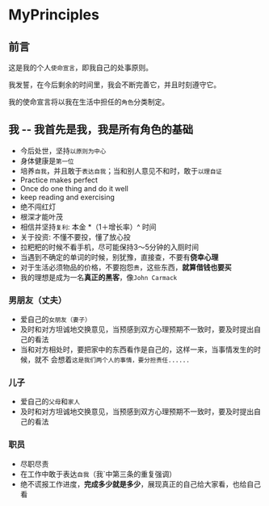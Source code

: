 # MyPrinciples

## 前言
这是我的个人`使命宣言`，即我自己的处事原则。

我发誓，在今后剩余的时间里，我会不断完善它，并且时刻遵守它。

我的使命宣言将以我在生活中担任的`角色`分类制定。


## 我 -- 我首先是我，我是所有角色的基础
- 今后处世，坚持`以原则为中心`
- 身体健康是`第一位`
- 培养`自我`，并且敢于`表达自我`；当和别人意见不和时，敢于`以理自证`
- Practice makes perfect
- Once do one thing and do it well
- keep reading and exercising
- 绝不闯红灯
- 根深才能叶茂
- 相信并坚持`复利`: 本金 \*（1＋增长率）^ 时间
- 关于投资: 不懂不要投，懂了放心投
- 拉粑粑的时候不看手机，尽可能保持3～5分钟的入厕时间
- 当遇到不确定的单词的时候，别犹豫，直接查，不要有**侥幸心理**
- 对于生活必须物品的价格，不要抱怨`贵`，这些东西，**就算借钱也要买**
- 我的理想是成为一名**真正的黑客**，像`John Carmack`


### 男朋友（丈夫）
- 爱自己的`女朋友（妻子）`
- 及时和对方坦诚地交换意见，当预感到双方心理预期不一致时，要及时提出自己的看法
- 当和对方相处时，要把家中的东西看作是自己的，这样一来，当事情发生的时候，就不
会想着`这是我们两个人的事情，要分担责任......`

### 儿子
- 爱自己的`父母`和`家人`
- 及时和对方坦诚地交换意见，当预感到双方心理预期不一致时，要及时提出自己的看法

### 职员
- 尽职尽责
- 在工作中敢于表达`自我`（我`中第三条的重复强调）
- 绝不谎报工作进度，**完成多少就是多少**，展现真正的自己给大家看，也给自己看

